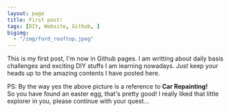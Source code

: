 ```yaml
---
layout: page
title: First post!
tags: [DIY, Website, Github, ]
bigimg:
  - "/img/ford_rooftop.jpeg"
---
```


This is my first post, I'm now in Github pages. I am writting about daily basis challenges and exciting DIY stuffs I am learning nowadays. Just keep your heads up to the amazing contents I have posted here. 

PS: By the way yes the above picture is a reference to __Car Repainting!__ <br>So you have found an easter egg, that's pretty good! I really liked that little explorer in you, please continue with your quest...
